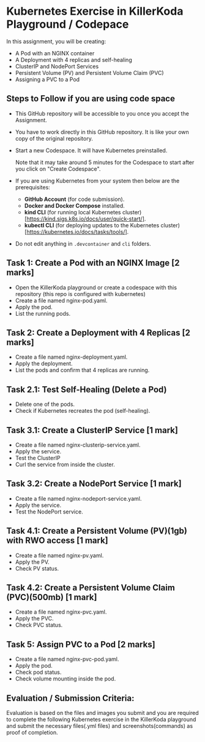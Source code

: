 # Kubernetes Exercise in KillerKoda Playground / Codepace

In this assignment, you will be creating:

* A Pod with an NGINX container
* A Deployment with 4 replicas and self-healing
* ClusterIP and NodePort Services
* Persistent Volume (PV) and Persistent Volume Claim (PVC)
* Assigning a PVC to a Pod


## Steps to Follow if you are using code space

- This GitHub repository will be accessible to you once you accept the Assignment.
- You have to work directly in this GitHub repository. It is like your own copy of the original repository.
- Start a new Codespace. It will have Kubernetes preinstalled.

  Note that it may take around 5 minutes for the Codespace to start after you click on "Create Codespace".

- If you are using Kubernetes from your system then below are the prerequisites:
  *   **GitHub Account** (for code submission).
  *   **Docker and Docker Compose** installed.
  *   **kind CLI** (for running local Kubernetes cluster) [https://kind.sigs.k8s.io/docs/user/quick-start/].
  *   **kubectl CLI** (for deploying updates to the Kubernetes cluster) [https://kubernetes.io/docs/tasks/tools/].

- Do not edit anything in `.devcontainer` and `cli` folders.


## **Task 1: Create a Pod with an NGINX Image** [2 marks]
* Open the KillerKoda playground or create a codespace with this repository (this repo is configured with kubernetes)
* Create a file named nginx-pod.yaml.
* Apply the pod.
* List the running pods.

## **Task 2: Create a Deployment with 4 Replicas** [2 marks]

* Create a file named nginx-deployment.yaml.
* Apply the deployment.
* List the pods and confirm that 4 replicas are running.

## **Task 2.1: Test Self-Healing (Delete a Pod)**

* Delete one of the pods.
* Check if Kubernetes recreates the pod (self-healing).

## **Task 3.1: Create a ClusterIP Service** [1 mark]

* Create a file named nginx-clusterip-service.yaml.
* Apply the service.
* Test the ClusterIP
* Curl the service from inside the cluster.

## **Task 3.2: Create a NodePort Service** [1 mark]

* Create a file named nginx-nodeport-service.yaml.
* Apply the service.
* Test the NodePort service.

## **Task 4.1: Create a Persistent Volume** (PV)(1gb) with RWO access [1 mark]

* Create a file named nginx-pv.yaml.
* Apply the PV.
* Check PV status.

## **Task 4.2: Create a Persistent Volume Claim** (PVC)(500mb) [1 mark]

* Create a file named nginx-pvc.yaml.
* Apply the PVC.
* Check PVC status.

## **Task 5: Assign PVC to a Pod** [2 marks]

* Create a file named nginx-pvc-pod.yaml.
* Apply the pod.
* Check pod status.
* Check volume mounting inside the pod.

## **Evaluation / Submission Criteria:**

Evaluation is based on the files and images you submit and you are required to complete the following Kubernetes exercise in the KillerKoda playground and submit the necessary files(.yml files) and screenshots(commands) as proof of completion.




